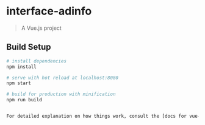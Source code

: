 # interface-adinfo

> A Vue.js project

## Build Setup

``` bash
# install dependencies
npm install

# serve with hot reload at localhost:8080
npm start

# build for production with minification
npm run build 


For detailed explanation on how things work, consult the [docs for vue-loader](http://vuejs.github.io/vue-loader).